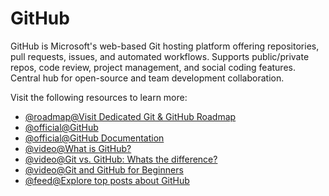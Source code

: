 # GitHub

GitHub is Microsoft's web-based Git hosting platform offering repositories, pull requests, issues, and automated workflows. Supports public/private repos, code review, project management, and social coding features. Central hub for open-source and team development collaboration.

Visit the following resources to learn more:

- [@roadmap@Visit Dedicated Git & GitHub Roadmap](https://roadmap.sh/git-github)
- [@official@GitHub](https://github.com)
- [@official@GitHub Documentation](https://docs.github.com)
- [@video@What is GitHub?](https://www.youtube.com/watch?v=w3jLJU7DT5E)
- [@video@Git vs. GitHub: Whats the difference?](https://www.youtube.com/watch?v=wpISo9TNjfU)
- [@video@Git and GitHub for Beginners](https://www.youtube.com/watch?v=RGOj5yH7evk)
- [@feed@Explore top posts about GitHub](https://app.daily.dev/tags/github?ref=roadmapsh)